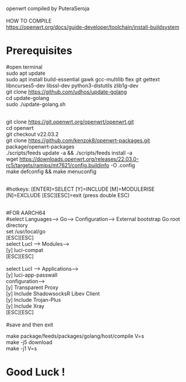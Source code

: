 openwrt compiled by PuteraSeroja
<br>
<br>
HOW TO COMPILE
<br>
https://openwrt.org/docs/guide-developer/toolchain/install-buildsystem
# Prerequisites
#open terminal <br>
sudo apt update <br>
sudo apt install build-essential gawk gcc-multilib flex git gettext libncurses5-dev libssl-dev python3-distutils zlib1g-dev <br>
git clone https://github.com/udhos/update-golang <br>
cd update-golang <br>
sudo ./update-golang.sh <br><br>

git clone https://git.openwrt.org/openwrt/openwrt.git <br>
cd openwrt <br>
git checkout v22.03.2 <br>
git clone https://github.com/kenzok8/openwrt-packages.git package/openwrt-packages <br>
./scripts/feeds update -a && ./scripts/feeds install -a <br>
wget https://downloads.openwrt.org/releases/22.03.0-rc5/targets/ramips/mt7621/config.buildinfo -O .config <br>
make defconfig && make menuconfig <br><br>

#hotkeys: [ENTER]=SELECT [Y]=INCLUDE [M]=MODULERISE [N]=EXCLUDE [ESC][ESC]=exit (press double ESC) <br><br>

#FOR AARCH64 <br>
#select Languages--> Go--> Configuration--> External bootstrap Go root directory <br>
set /usr/local/go <br>
[ESC][ESC]<br>
select LucI --> Modules--> <br>
[y] luci-compat <br>
[ESC][ESC] <br>
<br>
select LucI --> Applications--> <br>
[y] luci-app-passwall <br>
    configuration--> <br>
    [y] Transparent Proxy <br>
    [y] Include ShadowsocksR Libev Client <br>
    [y] Include Trojan-Plus <br>
    [y] Include Xray <br>
[ESC][ESC] <br>
<br>
#save and then exit <br>

make package/feeds/packages/golang/host/compile V=s <br>
make -j5 download <br>
make -j1 V=s <br>

# Good Luck !
